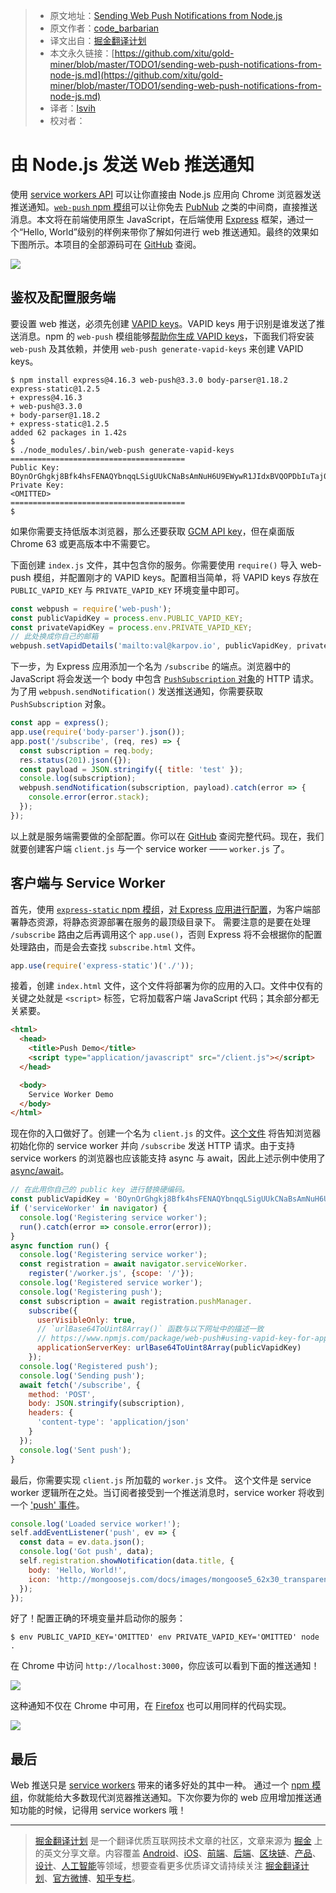 > * 原文地址：[Sending Web Push Notifications from Node.js](https://thecodebarbarian.com/sending-web-push-notifications-from-node-js.html)
> * 原文作者：[code_barbarian](http://www.twitter.com/code_barbarian)
> * 译文出自：[掘金翻译计划](https://github.com/xitu/gold-miner)
> * 本文永久链接：[https://github.com/xitu/gold-miner/blob/master/TODO1/sending-web-push-notifications-from-node-js.md](https://github.com/xitu/gold-miner/blob/master/TODO1/sending-web-push-notifications-from-node-js.md)
> * 译者：[lsvih](https://github.com/lsvih)
> * 校对者：

# 由 Node.js 发送 Web 推送通知

使用 [service workers API](https://developer.mozilla.org/en-US/docs/Web/API/Service_Worker_API) 可以让你直接由 Node.js 应用向 Chrome 浏览器发送推送通知。[`web-push` npm 模组](https://www.npmjs.com/package/web-push)可以让你免去 [PubNub](https://www.pubnub.com/) 之类的中间商，直接推送消息。本文将在前端使用原生 JavaScript，在后端使用 [Express](https://www.npmjs.com/package/express) 框架，通过一个“Hello, World”级别的样例来带你了解如何进行 web 推送通知。最终的效果如下图所示。本项目的全部源码可在 [GitHub](https://github.com/vkarpov15/web-push-demo) 查阅。

![](https://i.imgur.com/bGyKuaW.png)

## 鉴权及配置服务端

要设置 web 推送，必须先创建 [VAPID keys](https://blog.mozilla.org/services/2016/04/04/using-vapid-with-webpush/)。VAPID keys 用于识别是谁发送了推送消息。npm 的 `web-push` 模组能够[帮助你生成 VAPID keys](https://www.npmjs.com/package/web-push#command-line)，下面我们将安装 `web-push` 及其依赖，并使用 `web-push generate-vapid-keys` 来创建 VAPID keys。

```
$ npm install express@4.16.3 web-push@3.3.0 body-parser@1.18.2 express-static@1.2.5
+ express@4.16.3
+ web-push@3.3.0
+ body-parser@1.18.2
+ express-static@1.2.5
added 62 packages in 1.42s
$
$ ./node_modules/.bin/web-push generate-vapid-keys
=======================================
Public Key:
BOynOrGhgkj8Bfk4hsFENAQYbnqqLSigUUkCNaBsAmNuH6U9EWywR1JIdxBVQOPDbIuTaj0tVAQbczNLkC5zftw
Private Key:
<OMITTED>
=======================================
$
```

如果你需要支持低版本浏览器，那么还要获取 [GCM API key](https://medium.com/@jasminejacquelin/integrating-push-notifications-in-your-node-react-web-app-4e8d8190a52c#9a53)，但在桌面版 Chrome 63 或更高版本中不需要它。

下面创建 `index.js` 文件，其中包含你的服务。你需要使用 `require()` 导入 web-push 模组，并配置刚才的 VAPID keys。配置相当简单，将 VAPID keys 存放在 `PUBLIC_VAPID_KEY` 与 `PRIVATE_VAPID_KEY` 环境变量中即可。

```javascript
const webpush = require('web-push');
const publicVapidKey = process.env.PUBLIC_VAPID_KEY;
const privateVapidKey = process.env.PRIVATE_VAPID_KEY;
// 此处换成你自己的邮箱
webpush.setVapidDetails('mailto:val@karpov.io', publicVapidKey, privateVapidKey);
```

下一步，为 Express 应用添加一个名为 `/subscribe` 的端点。浏览器中的 JavaScript 将会发送一个 body 中包含 [`PushSubscription` 对象](https://developer.mozilla.org/en-US/docs/Web/API/PushSubscription)的 HTTP 请求。为了用 `webpush.sendNotification()` 发送推送通知，你需要获取 `PushSubscription` 对象。

```javascript
const app = express();
app.use(require('body-parser').json());
app.post('/subscribe', (req, res) => {
  const subscription = req.body;
  res.status(201).json({});
  const payload = JSON.stringify({ title: 'test' });
  console.log(subscription);
  webpush.sendNotification(subscription, payload).catch(error => {
    console.error(error.stack);
  });
});
```

以上就是服务端需要做的全部配置。你可以在 [GitHub](https://github.com/vkarpov15/web-push-demo/blob/master/index.js) 查阅完整代码。现在，我们就要创建客户端 `client.js` 与一个 service worker —— `worker.js` 了。

## 客户端与 Service Worker

首先，使用 [`express-static` npm 模组](http://npmjs.com/package/express-static)，[对 Express 应用进行配置](https://github.com/vkarpov15/web-push-demo/blob/b356e53c1468c5611b9c4722411af3839bafc360/index.js#L26)，为客户端部署静态资源，将静态资源部署在服务的最顶级目录下。
需要注意的是要在处理 `/subscribe` 路由之后再调用这个 `app.use()`，否则 Express 将不会根据你的配置处理路由，而是会去查找 `subscribe.html` 文件。

```javascript
app.use(require('express-static')('./'));
```

接着，创建 `index.html` 文件，这个文件将部署为你的应用的入口。文件中仅有的关键之处就是 `<script>` 标签，它将加载客户端 JavaScript 代码；其余部分都无关紧要。


```html
<html>
  <head>
    <title>Push Demo</title>
    <script type="application/javascript" src="/client.js"></script>
  </head>

  <body>
    Service Worker Demo
  </body>
</html>
```

现在你的入口做好了。创建一个名为 `client.js` 的文件。[这个文件](https://github.com/vkarpov15/web-push-demo/blob/b356e53c1468c5611b9c4722411af3839bafc360/client.js) 将告知浏览器初始化你的 service worker 并向 `/subscribe` 发送 HTTP 请求。由于支持 service workers 的浏览器也应该能支持 async 与 await，因此上述示例中使用了 [async/await](http://thecodebarbarian.com/80-20-guide-to-async-await-in-node.js.html)。

```javascript
// 在此用你自己的 public key 进行替换硬编码。
const publicVapidKey = 'BOynOrGhgkj8Bfk4hsFENAQYbnqqLSigUUkCNaBsAmNuH6U9EWywR1JIdxBVQOPDbIuTaj0tVAQbczNLkC5zftw';
if ('serviceWorker' in navigator) {
  console.log('Registering service worker');
  run().catch(error => console.error(error));
}
async function run() {
  console.log('Registering service worker');
  const registration = await navigator.serviceWorker.
    register('/worker.js', {scope: '/'});
  console.log('Registered service worker');
  console.log('Registering push');
  const subscription = await registration.pushManager.
    subscribe({
      userVisibleOnly: true,
      // `urlBase64ToUint8Array()` 函数与以下网址中的描述一致
      // https://www.npmjs.com/package/web-push#using-vapid-key-for-applicationserverkey
      applicationServerKey: urlBase64ToUint8Array(publicVapidKey)
    });
  console.log('Registered push');
  console.log('Sending push');
  await fetch('/subscribe', {
    method: 'POST',
    body: JSON.stringify(subscription),
    headers: {
      'content-type': 'application/json'
    }
  });
  console.log('Sent push');
}
```

最后，你需要实现 `client.js` 所加载的 `worker.js` 文件。
这个文件是 service worker 逻辑所在之处。当订阅者接受到一个推送消息时，service worker 将收到一个 ['push' 事件](https://developers.google.com/web/ilt/pwa/introduction-to-push-notifications#handling_the_push_event_in_the_service_worker)。

```javascript
console.log('Loaded service worker!');
self.addEventListener('push', ev => {
  const data = ev.data.json();
  console.log('Got push', data);
  self.registration.showNotification(data.title, {
    body: 'Hello, World!',
    icon: 'http://mongoosejs.com/docs/images/mongoose5_62x30_transparent.png'
  });
});
```

好了！配置正确的环境变量并启动你的服务：

```
$ env PUBLIC_VAPID_KEY='OMITTED' env PRIVATE_VAPID_KEY='OMITTED' node .
```

在 Chrome 中访问 `http://localhost:3000`，你应该可以看到下面的推送通知！

![](https://i.imgur.com/bGyKuaW.png)

这种通知不仅在 Chrome 中可用，在 [Firefox](https://support.mozilla.org/en-US/kb/push-notifications-firefox) 也可以用同样的代码实现。

![](https://i.imgur.com/uufjZPH.png)

## 最后

Web 推送只是 [service workers](https://developer.mozilla.org/en-US/docs/Web/API/Service_Worker_API) 带来的诸多好处的其中一种。
通过一个 [npm 模组](https://www.npmjs.com/package/web-push)，你就能给大多数现代浏览器推送通知。下次你要为你的 web 应用增加推送通知功能的时候，记得用 service workers 哦！


---

> [掘金翻译计划](https://github.com/xitu/gold-miner) 是一个翻译优质互联网技术文章的社区，文章来源为 [掘金](https://juejin.im) 上的英文分享文章。内容覆盖 [Android](https://github.com/xitu/gold-miner#android)、[iOS](https://github.com/xitu/gold-miner#ios)、[前端](https://github.com/xitu/gold-miner#前端)、[后端](https://github.com/xitu/gold-miner#后端)、[区块链](https://github.com/xitu/gold-miner#区块链)、[产品](https://github.com/xitu/gold-miner#产品)、[设计](https://github.com/xitu/gold-miner#设计)、[人工智能](https://github.com/xitu/gold-miner#人工智能)等领域，想要查看更多优质译文请持续关注 [掘金翻译计划](https://github.com/xitu/gold-miner)、[官方微博](http://weibo.com/juejinfanyi)、[知乎专栏](https://zhuanlan.zhihu.com/juejinfanyi)。


